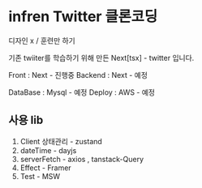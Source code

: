 # infren Twitter 클론코딩

디자인 x / 훈련만 하기

기존 twiiter를
학습하기 위해 만든 Next[tsx] - twitter 입니다.

Front : Next - 진행중
Backend : Next - 예정

DataBase : Mysql - 예정
Deploy : AWS - 예정

## 사용 lib

1. Client 상태관리 - zustand
2. dateTime - dayjs
3. serverFetch - axios , tanstack-Query
4. Effect - Framer
5. Test - MSW
